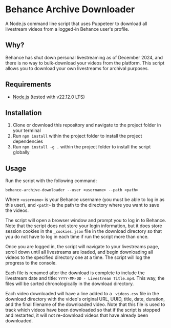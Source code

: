 # Behance Archive Downloader

A Node.js command line script that uses Puppeteer to download all livestream videos from a logged-in Behance user's profile.

## Why?

Behance has shut down personal livestreaming as of December 2024, and there is no way to bulk-download your videos from the platform. This script allows you to download your own livestreams for archival purposes.

## Requirements

- [Node.js](https://nodejs.org/) (tested with v22.12.0 LTS)

## Installation

1. Clone or download this repository and navigate to the project folder in your terminal
2. Run `npm install` within the project folder to install the project dependencies
3. Run `npm install -g .` within the project folder to install the script globally

## Usage

Run the script with the following command:

```
behance-archive-downloader --user <username> --path <path>
```

Where `<username>` is your Behance username (you must be able to log in as this user), and `<path>` is the path to the directory where you want to save the videos.

The script will open a browser window and prompt you to log in to Behance. Note that the script does not store your login information, but it does store session cookies in the `_cookies.json` file in the download directory so that you do not have to log in each time if run the script more than once.

Once you are logged in, the script will navigate to your livestreams page, scroll down until all livestreams are loaded, and begin downloading all videos to the specified directory one at a time. The script will log the progress to the console.

Each file is renamed after the download is complete to include the livestream date and title: `YYYY-MM-DD - Livestream Title.mp4`. This way, the files will be sorted chronologically in the download directory.

Each video downloaded will have a line added to a `_videos.csv` file in the download directory with the video's original URL, UUID, title, date, duration, and the final filename of the downloaded video. Note that this file is used to track which videos have been downloaded so that if the script is stopped and restarted, it will not re-download videos that have already been downloaded.
